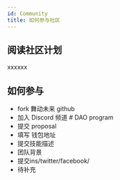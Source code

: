 ```yaml
---
id: Community
title: 如何参与社区
---
```

## 阅读社区计划

xxxxxx


## 如何参与

- fork 舞动未来 github
- 加入 Discord 频道 # DAO program
- 提交 proposal
- 填写 钱包地址
- 提交技能描述
- 团队背景
- 提交ins/twitter/facebook/
- 待补充